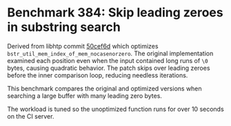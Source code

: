 # Benchmark 384: Skip leading zeroes in substring search

Derived from libhtp commit [50cef6d](https://github.com/OISF/libhtp/commit/50cef6d393ffcacb69f42972592d9a54c02d7e9a) which optimizes `bstr_util_mem_index_of_mem_nocasenorzero`.
The original implementation examined each position even when the input contained long runs of `\0` bytes, causing quadratic behavior. The patch skips over leading zeroes before the inner comparison loop, reducing needless iterations.

This benchmark compares the original and optimized versions when searching a large buffer with many leading zero bytes.

The workload is tuned so the unoptimized function runs for over 10 seconds on the CI server.
